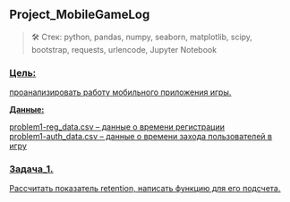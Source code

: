 ## Project_MobileGameLog
> 🛠 Стек: python, pandas, numpy, seaborn, matplotlib, scipy, bootstrap, requests, urlencode, Jupyter  Notebook

### <u>Цель<u/>: <br>
проанализировать работу мобильного приложения игры.

**Данные:**

problem1-reg_data.csv   – данные о времени регистрации<br>
problem1-auth_data.csv  – данные о времени захода пользователей в игру

### <u>Задача_1<u/>.<br> 
Рассчитать показатель retention, написать функцию для его подсчета.

